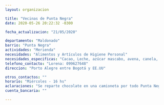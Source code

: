 ```yaml
---
layout: organizacion

title: "Vecinas de Punta Negra"
date: 2020-05-26 20:22:32 -0300

fecha_actualizacion: "21/05/2020"

departamento: "Maldonado"
barrio: "Punta Negra"
actividades: "Merienda"
necesidades: "Alimentos y Artículos de Higiene Personal"
necesidades_especificas: "Cacao, Leche, azúcar mascabo, avena, canela, jengibre en polvo, fariña"
telefono_contacto: "Lorena: 099627648"
direccion: "Porto Alegre entre Bogotá y EE.UU"

otros_contactos: ""
horario: "Miércoles - 16 hs"
aclaraciones: "Se reparte chocolate en una camioneta por todo Punta Negra"
cuenta_bancaria: ""

---
```

